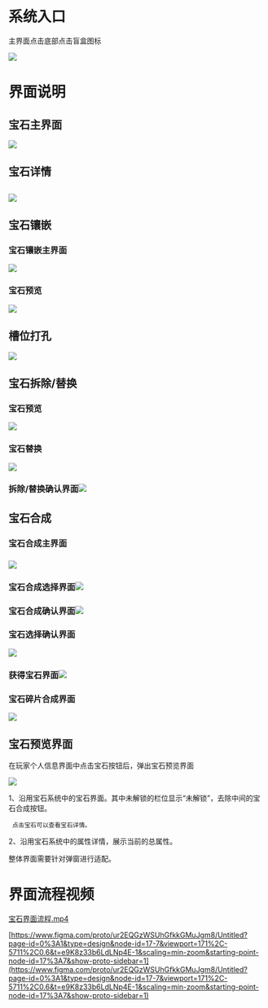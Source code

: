# 系统入口
主界面点击底部点击盲盒图标

![](https://cdn.nlark.com/yuque/0/2024/png/43554293/1715076750629-ab6c9da4-74b9-428e-a12a-d42ddbb29f8c.png)

# 界面说明
## 宝石主界面
![](https://cdn.nlark.com/yuque/0/2024/png/43554293/1715766094691-ca797183-7b1e-47c6-985c-b019e6cc42e3.png)

## 宝石详情
## ![](https://cdn.nlark.com/yuque/0/2024/png/43554293/1715161795238-537922c4-7d85-47ea-b308-be693d8597e3.png)
## 宝石镶嵌
### 宝石镶嵌主界面
![](https://cdn.nlark.com/yuque/0/2024/png/43554293/1715158194470-e7493a5b-ad3f-49a6-b1b2-de6d5c5f82c8.png)

### 宝石预览
![](https://cdn.nlark.com/yuque/0/2024/png/43554293/1715161160700-6a571737-ea4d-41c0-a8ec-dc9b541f4b88.png)

## 槽位打孔
![](https://cdn.nlark.com/yuque/0/2024/png/43554293/1715073954821-26a16be8-544e-478b-adf0-cef94a068f59.png)

## 宝石拆除/替换
### 宝石预览
![](https://cdn.nlark.com/yuque/0/2024/png/43554293/1715161223777-f660c80a-28e9-4a0c-baa3-afb87a48fdcf.png)

### 宝石替换
![](https://cdn.nlark.com/yuque/0/2024/png/43554293/1716287752011-c3e9cb15-e47b-491d-ae17-c1c779b20a2d.png)

### 拆除/替换确认界面![](https://cdn.nlark.com/yuque/0/2024/png/43554293/1715076559398-4a1b4c1f-6025-4151-8a31-91d501710575.png)
## 宝石合成
### 宝石合成主界面
### ![](https://cdn.nlark.com/yuque/0/2024/png/43554293/1715158573264-4b332ce5-4e6f-4c73-b983-5d57458d5fc1.png)
### 宝石合成选择界面![](https://cdn.nlark.com/yuque/0/2024/png/43554293/1715149894973-41bd2ebf-124e-4078-87a9-816590eb4016.png)
### 宝石合成确认界面![](https://cdn.nlark.com/yuque/0/2024/png/43554293/1715076683888-4d2e383d-1231-4d5f-b1e1-590352867428.png)
### 宝石选择确认界面
![](https://cdn.nlark.com/yuque/0/2024/png/43554293/1715161492807-f3139d01-c7d7-445b-a4f8-9d5af94d6f74.png)

### 获得宝石界面![](https://cdn.nlark.com/yuque/0/2024/png/43554293/1715162364358-f45da335-236a-4b06-ac2d-204f16980582.png)
### 宝石碎片合成界面
![](https://cdn.nlark.com/yuque/0/2024/png/43554293/1715156816076-519ea41d-84c0-4797-923a-f18ec4f2bb1d.png)

## 宝石预览界面
在玩家个人信息界面中点击宝石按钮后，弹出宝石预览界面

![](https://cdn.nlark.com/yuque/0/2024/png/43554293/1715682265973-0880ea45-459b-4198-9f3d-f3d135e16a88.png)

1、沿用宝石系统中的宝石界面。其中未解锁的栏位显示“未解锁”，去除中间的宝石合成按钮。

     点击宝石可以查看宝石详情。

2、沿用宝石系统中的属性详情，展示当前的总属性。

整体界面需要针对弹窗进行适配。



# 界面流程视频


[宝石界面流程.mp4](https://snh48group.yuque.com/attachments/yuque/0/2024/mp4/43554293/1715162532463-b70552c1-2c3a-494c-b77d-e308807e5a18.mp4)

[https://www.figma.com/proto/ur2EQGzWSUhGfkkGMuJgm8/Untitled?page-id=0%3A1&type=design&node-id=17-7&viewport=171%2C-5711%2C0.6&t=e9K8z33b6LdLNp4E-1&scaling=min-zoom&starting-point-node-id=17%3A7&show-proto-sidebar=1](https://www.figma.com/proto/ur2EQGzWSUhGfkkGMuJgm8/Untitled?page-id=0%3A1&type=design&node-id=17-7&viewport=171%2C-5711%2C0.6&t=e9K8z33b6LdLNp4E-1&scaling=min-zoom&starting-point-node-id=17%3A7&show-proto-sidebar=1)





